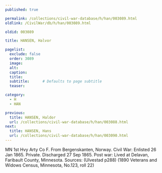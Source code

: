 ```yaml
---
published: true

permalink: /collections/civil-war-database/h/han/003089.html
oldlink: /CivilWar/db/h/han/003089.html

oldid: 003089

title: HANSEN, Halvor

pagelist:
  exclude: false
  order: 3089
  image: 
  alt:
  caption:
  title:
  subtitle:      # Defaults to page subtitle
  teaser:

category: 
  - H 
  - HAN

previous:
  title: HANSEN, Haldor
  url: /collections/civil-war-database/h/han/003088.html  
next:
  title: HANSEN, Hans
  url: /collections/civil-war-database/h/han/003090.html   
---
```

MN 1st Hvy Arty Co F. From Bergenskanten, Norway. Civil War: Enlisted 26 Jan 1865. Private. Discharged 27 Sep 1865. Post war: Lived at Delavan, Faribault County, Minnesota. Sources: (Ulvestad p288) (1890 Veterans and Widows Census, Minnesota, No.123, roll 22)